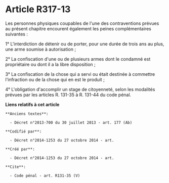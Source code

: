 # Article R317-13

Les personnes physiques coupables de l'une des contraventions prévues au présent chapitre encourent également les peines
complémentaires suivantes : 

1° L'interdiction de détenir ou de porter, pour une durée de trois ans au plus, une arme soumise à autorisation ; 

2° La confiscation d'une ou de plusieurs armes dont le condamné est propriétaire ou dont il a la libre disposition ; 

3° La confiscation de la chose qui a servi ou était destinée à commettre l'infraction ou de la chose qui en est le produit ; 

4° L'obligation d'accomplir un stage de citoyenneté, selon les modalités prévues par les articles R. 131-35 à R. 131-44 du
code pénal.

**Liens relatifs à cet article**

	**Anciens textes**:

	  - Décret n°2013-700 du 30 juillet 2013 - art. 177 (Ab)

	**Codifié par**:

	  - Décret n°2014-1253 du 27 octobre 2014 - art.

	**Créé par**:

	  - Décret n°2014-1253 du 27 octobre 2014 - art.

	**Cite**:

	  - Code pénal - art. R131-35 (V)
